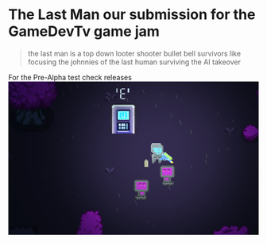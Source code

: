 # The Last Man our submission for the GameDevTv game jam

> the last man is a top down looter shooter bullet bell survivors like 
> focusing the johnnies of the last human surviving the AI takeover

For the Pre-Alpha test check releases
![photo of game](./concept_art_ideas/getting_hit.png)

